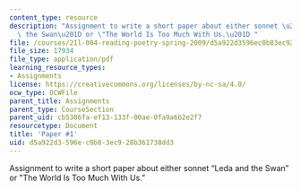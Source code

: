 ```yaml
---
content_type: resource
description: "Assignment to write a short paper about either sonnet \u201CLeda and\
  \ the Swan\u201D or \"The World Is Too Much With Us.\u201D "
file: /courses/21l-004-reading-poetry-spring-2009/d5a922d3596ec0b83ec928b361738dd3_MIT21l_004s09_assn01_paper1.pdf
file_size: 17934
file_type: application/pdf
learning_resource_types:
- Assignments
license: https://creativecommons.org/licenses/by-nc-sa/4.0/
ocw_type: OCWFile
parent_title: Assignments
parent_type: CourseSection
parent_uid: cb5386fa-ef13-133f-00ae-0fa9a6b2e2f7
resourcetype: Document
title: 'Paper #1'
uid: d5a922d3-596e-c0b8-3ec9-28b361738dd3
---
```

Assignment to write a short paper about either sonnet “Leda and the Swan” or "The World Is Too Much With Us.” 
